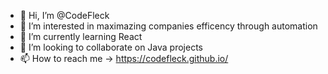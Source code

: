 - 👋 Hi, I’m @CodeFleck
- 👀 I’m interested in maximazing companies efficency through automation
- 🌱 I’m currently learning React
- 💞️ I’m looking to collaborate on Java projects
- 📫 How to reach me -> https://codefleck.github.io/

<!---
CodeFleck/CodeFleck is a ✨ special ✨ repository because its `README.md` (this file) appears on your GitHub profile.
You can click the Preview link to take a look at your changes.
--->

